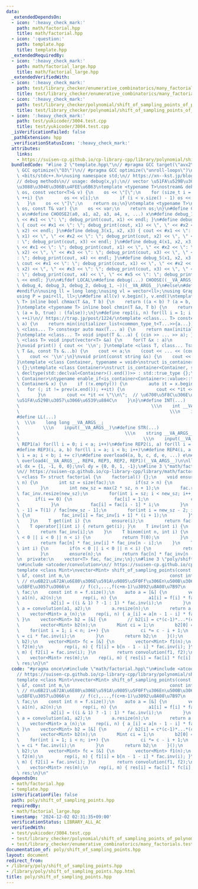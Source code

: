 ```yaml
---
data:
  _extendedDependsOn:
  - icon: ':heavy_check_mark:'
    path: math/factorial.hpp
    title: math/factorial.hpp
  - icon: ':question:'
    path: template.hpp
    title: template.hpp
  _extendedRequiredBy:
  - icon: ':heavy_check_mark:'
    path: math/factorial_large.hpp
    title: math/factorial_large.hpp
  _extendedVerifiedWith:
  - icon: ':heavy_check_mark:'
    path: test/library_checker/enumerative_combinatorics/many_factorials.test.cpp
    title: test/library_checker/enumerative_combinatorics/many_factorials.test.cpp
  - icon: ':heavy_check_mark:'
    path: test/library_checker/polynomial/shift_of_sampling_points_of_polynomial.test.cpp
    title: test/library_checker/polynomial/shift_of_sampling_points_of_polynomial.test.cpp
  - icon: ':heavy_check_mark:'
    path: test/yukicoder/3004.test.cpp
    title: test/yukicoder/3004.test.cpp
  _isVerificationFailed: false
  _pathExtension: hpp
  _verificationStatusIcon: ':heavy_check_mark:'
  attributes:
    links:
    - https://suisen-cp.github.io/cp-library-cpp/library/polynomial/shift_of_sampling_points.hpp
  bundledCode: "#line 2 \"template.hpp\"\n// #pragma GCC target(\"avx2\")\n// #pragma\
    \ GCC optimize(\"O3\")\n// #pragma GCC optimize(\"unroll-loops\")\n\n#include\
    \ <bits/stdc++.h>\nusing namespace std;\n// https://xn--kst.jp/blog/2019/08/29/cpp-comp/\n\
    // debug methods\n// usage: debug(x,y);\n// vector \u51FA\u529B\u3067\u304D\u308B\
    \u3088\u3046\u306B\u4FEE\u6B63\ntemplate <typename T>\nostream& debug_print(ostream&\
    \ os, const vector<T>& v) {\n    os << \"[\";\n    for (size_t i = 0; i < v.size();\
    \ ++i) {\n        os << v[i];\n        if (i < v.size() - 1) os << \", \";\n \
    \   }\n    os << \"]\";\n    return os;\n}\ntemplate <typename T>\nostream& debug_print(ostream&\
    \ os, const T& var) {\n    os << var;\n    return os;\n}\n#define CHOOSE(a) CHOOSE2\
    \ a\n#define CHOOSE2(a0, a1, a2, a3, a4, x, ...) x\n#define debug_1(x1) { cout\
    \ << #x1 << \": \"; debug_print(cout, x1) << endl; }\n#define debug_2(x1, x2)\
    \ { cout << #x1 << \": \"; debug_print(cout, x1) << \", \" << #x2 << \": \"; debug_print(cout,\
    \ x2) << endl; }\n#define debug_3(x1, x2, x3) { cout << #x1 << \": \"; debug_print(cout,\
    \ x1) << \", \" << #x2 << \": \"; debug_print(cout, x2) << \", \" << #x3 << \"\
    : \"; debug_print(cout, x3) << endl; }\n#define debug_4(x1, x2, x3, x4) { cout\
    \ << #x1 << \": \"; debug_print(cout, x1) << \", \" << #x2 << \": \"; debug_print(cout,\
    \ x2) << \", \" << #x3 << \": \"; debug_print(cout, x3) << \", \" << #x4 << \"\
    : \"; debug_print(cout, x4) << endl; }\n#define debug_5(x1, x2, x3, x4, x5) {\
    \ cout << #x1 << \": \"; debug_print(cout, x1) << \", \" << #x2 << \": \"; debug_print(cout,\
    \ x2) << \", \" << #x3 << \": \"; debug_print(cout, x3) << \", \" << #x4 << \"\
    : \"; debug_print(cout, x4) << \", \" << #x5 << \": \"; debug_print(cout, x5)\
    \ << endl; }\n\n#ifdef LOCAL\n#define debug(...) CHOOSE((__VA_ARGS__, debug_5,\
    \ debug_4, debug_3, debug_2, debug_1, ~))(__VA_ARGS__)\n#else\n#define debug(...)\n\
    #endif\n\nusing ll = long long;\nusing vl = vector<ll>;\nusing Graph = vector<vector<ll>>;\n\
    using P = pair<ll, ll>;\n#define all(v) v.begin(), v.end()\ntemplate <typename\
    \ T> inline bool chmax(T &a, T b) {\n    return ((a < b) ? (a = b, true) : (false));\n\
    }\ntemplate <typename T> inline bool chmin(T &a, T b) {\n    return ((a > b) ?\
    \ (a = b, true) : (false));\n}\n#define rep1(i, n) for(ll i = 1; i <= ((ll)n);\
    \ ++i)\n// https://trap.jp/post/1224/\ntemplate <class... T> constexpr auto min(T...\
    \ a) {\n    return min(initializer_list<common_type_t<T...>>{a...});\n}\ntemplate\
    \ <class... T> constexpr auto max(T... a) {\n    return max(initializer_list<common_type_t<T...>>{a...});\n\
    }\ntemplate <class... T> void input(T &...a) { (cin >> ... >> a); }\ntemplate\
    \ <class T> void input(vector<T> &a) {\n    for(T &x : a)\n        cin >> x;\n\
    }\nvoid print() { cout << '\\n'; }\ntemplate <class T, class... Ts> void print(const\
    \ T &a, const Ts &...b) {\n    cout << a;\n    (cout << ... << (cout << ' ', b));\n\
    \    cout << '\\n';\n}\nvoid print(const string &s) {\n    cout << s << '\\n';\n\
    }\ntemplate <class Container, typename = void>\nstruct is_container : std::false_type\
    \ {};\ntemplate <class Container>\nstruct is_container<Container, std::void_t<decltype(std::declval<Container>().begin()),\
    \ decltype(std::declval<Container>().end())>> : std::true_type {};\ntemplate <class\
    \ Container>\ntypename enable_if<is_container<Container>::value>::type print(const\
    \ Container& x) {\n    if (!x.empty()) {\n        auto it = x.begin();\n     \
    \   for (; it != prev(x.end()); ++it) {\n            cout << *it << \" \";\n \
    \       }\n        cout << *it << \"\\n\";  // \u6700\u5F8C\u306E\u8981\u7D20\u3092\
    \u51FA\u529B\u3057\u3066\u6539\u884C\n    }\n}\n#define INT(...)             \
    \                                                  \\\n    int __VA_ARGS__;  \
    \                                                         \\\n    input(__VA_ARGS__)\n\
    #define LL(...)                                                              \
    \  \\\n    long long __VA_ARGS__;                                            \
    \         \\\n    input(__VA_ARGS__)\n#define STR(...)                       \
    \                                        \\\n    string __VA_ARGS__;         \
    \                                               \\\n    input(__VA_ARGS__)\n#define\
    \ REP1(a) for(ll i = 0; i < a; i++)\n#define REP2(i, a) for(ll i = 0; i < a; i++)\n\
    #define REP3(i, a, b) for(ll i = a; i < b; i++)\n#define REP4(i, a, b, c) for(ll\
    \ i = a; i < b; i += c)\n#define overload4(a, b, c, d, e, ...) e\n#define rep(...)\
    \ overload4(__VA_ARGS__, REP4, REP3, REP2, REP1)(__VA_ARGS__)\n\nll inf = 3e18;\n\
    vl dx = {1, -1, 0, 0};\nvl dy = {0, 0, 1, -1};\n#line 3 \"math/factorial.hpp\"\
    \n// https://suisen-cp.github.io/cp-library-cpp/library/math/factorial.hpp\ntemplate\
    \ <class T> struct factorial {\n    factorial() {};\n    void ensure(const int\
    \ n) {\n        int sz = size(fac);\n        if(sz > n) {\n            return;\n\
    \        }\n        int new_sz = max(2 * sz, n + 1);\n        fac.resize(new_sz),\
    \ fac_inv.resize(new_sz);\n        for(int i = sz; i < new_sz; i++) {\n      \
    \      if(i == 0) {\n                fac[i] = 1;\n                continue;\n\
    \            }\n            fac[i] = fac[i - 1] * i;\n        }\n        fac_inv[new_sz\
    \ - 1] = T(1) / fac[new_sz - 1];\n        for(int i = new_sz - 2; i >= sz; i--)\
    \ {\n            fac_inv[i] = fac_inv[i + 1] * (i + 1);\n        }\n        return;\n\
    \    }\n    T get(int i) {\n        ensure(i);\n        return fac[i];\n    }\n\
    \    T operator[](int i) { return get(i); }\n    T inv(int i) {\n        ensure(i);\n\
    \        return fac_inv[i];\n    }\n    T binom(int n, int i) {\n        if(n\
    \ < 0 || i < 0 || n < i) {\n            return T(0);\n        }\n        ensure(n);\n\
    \        return fac[n] * fac_inv[i] * fac_inv[n - i];\n    }\n    T perm(int n,\
    \ int i) {\n        if(n < 0 || i < 0 || n < i) {\n            return T(0);\n\
    \        }\n        ensure(n);\n        return fac[n] * fac_inv[n - i];\n    }\n\
    \n  private:\n    vector<T> fac, fac_inv;\n};\n#line 3 \"poly/shift_of_sampling_points.hpp\"\
    \n#include <atcoder/convolution>\n// https://suisen-cp.github.io/cp-library-cpp/library/polynomial/shift_of_sampling_points.hpp\n\
    template <class Mint>\nvector<Mint> shift_of_sampling_points(const vector<Mint>\
    \ &f, const int m,\n                                      const int c) {\n   \
    \ // n\u6B21\u672A\u6E80\u306E\u591A\u9805\u5F0Ff\u306En\u500B\u306E\u70B9f(0),...,f(n-1)\u306B\
    \u5BFE\u3057\u3066\n    // f(c),...,f(c+m-1)\u3092\u8A08\u7B97\n    factorial<Mint>\
    \ fac;\n    const int n = f.size();\n    auto a = [&] {\n        vector<Mint>\
    \ a1(n), a2(n);\n        rep(i, n) {\n            a1[i] = f[i] * fac.inv(i);\n\
    \            a2[i] = ((i & 1) ? -1 : 1) * fac.inv(i);\n        }\n        auto\
    \ a = convolution(a1, a2);\n        a.resize(n);\n        return a;\n    }();\n\
    \    vector<Mint> a_(n);\n    rep(i, n) { a_[i] = a[n - 1 - i] * fac[n - 1 - i];\
    \ }\n    vector<Mint> b2 = [&] {\n        // b2[i] = c*(c-1)*...*(c-i+1)/i!\n\
    \        vector<Mint> b2(n);\n        Mint ci = 1;\n        b2[0] = ci;\n    \
    \    for(int i = 1; i < n; i++) {\n            ci *= c - i + 1;\n            b2[i]\
    \ = ci * fac.inv(i);\n        }\n        return b2;\n    }();\n    auto b = convolution(a_,\
    \ b2);\n    vector<Mint> fc = [&] {\n        vector<Mint> f1(n);\n        vector<Mint>\
    \ f2(m);\n        rep(i, n) { f1[i] = b[n - 1 - i] * fac.inv(i); }\n        rep(i,\
    \ m) { f2[i] = fac.inv(i); }\n        return convolution(f1, f2);\n    }();\n\
    \    vector<Mint> res(m);\n    rep(i, m) { res[i] = fac[i] * fc[i]; }\n    return\
    \ res;\n}\n"
  code: "#pragma once\n#include \"math/factorial.hpp\"\n#include <atcoder/convolution>\n\
    // https://suisen-cp.github.io/cp-library-cpp/library/polynomial/shift_of_sampling_points.hpp\n\
    template <class Mint>\nvector<Mint> shift_of_sampling_points(const vector<Mint>\
    \ &f, const int m,\n                                      const int c) {\n   \
    \ // n\u6B21\u672A\u6E80\u306E\u591A\u9805\u5F0Ff\u306En\u500B\u306E\u70B9f(0),...,f(n-1)\u306B\
    \u5BFE\u3057\u3066\n    // f(c),...,f(c+m-1)\u3092\u8A08\u7B97\n    factorial<Mint>\
    \ fac;\n    const int n = f.size();\n    auto a = [&] {\n        vector<Mint>\
    \ a1(n), a2(n);\n        rep(i, n) {\n            a1[i] = f[i] * fac.inv(i);\n\
    \            a2[i] = ((i & 1) ? -1 : 1) * fac.inv(i);\n        }\n        auto\
    \ a = convolution(a1, a2);\n        a.resize(n);\n        return a;\n    }();\n\
    \    vector<Mint> a_(n);\n    rep(i, n) { a_[i] = a[n - 1 - i] * fac[n - 1 - i];\
    \ }\n    vector<Mint> b2 = [&] {\n        // b2[i] = c*(c-1)*...*(c-i+1)/i!\n\
    \        vector<Mint> b2(n);\n        Mint ci = 1;\n        b2[0] = ci;\n    \
    \    for(int i = 1; i < n; i++) {\n            ci *= c - i + 1;\n            b2[i]\
    \ = ci * fac.inv(i);\n        }\n        return b2;\n    }();\n    auto b = convolution(a_,\
    \ b2);\n    vector<Mint> fc = [&] {\n        vector<Mint> f1(n);\n        vector<Mint>\
    \ f2(m);\n        rep(i, n) { f1[i] = b[n - 1 - i] * fac.inv(i); }\n        rep(i,\
    \ m) { f2[i] = fac.inv(i); }\n        return convolution(f1, f2);\n    }();\n\
    \    vector<Mint> res(m);\n    rep(i, m) { res[i] = fac[i] * fc[i]; }\n    return\
    \ res;\n}\n"
  dependsOn:
  - math/factorial.hpp
  - template.hpp
  isVerificationFile: false
  path: poly/shift_of_sampling_points.hpp
  requiredBy:
  - math/factorial_large.hpp
  timestamp: '2024-12-02 02:31:35+09:00'
  verificationStatus: LIBRARY_ALL_AC
  verifiedWith:
  - test/yukicoder/3004.test.cpp
  - test/library_checker/polynomial/shift_of_sampling_points_of_polynomial.test.cpp
  - test/library_checker/enumerative_combinatorics/many_factorials.test.cpp
documentation_of: poly/shift_of_sampling_points.hpp
layout: document
redirect_from:
- /library/poly/shift_of_sampling_points.hpp
- /library/poly/shift_of_sampling_points.hpp.html
title: poly/shift_of_sampling_points.hpp
---
```

